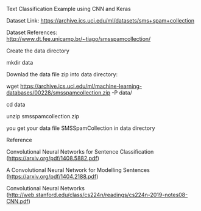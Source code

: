 Text Classification Example using CNN and Keras

Dataset Link: https://archive.ics.uci.edu/ml/datasets/sms+spam+collection

Dataset References: http://www.dt.fee.unicamp.br/~tiago/smsspamcollection/

Create the data directory 

mkdir data

Downlad the data file zip into data directory:

wget https://archive.ics.uci.edu/ml/machine-learning-databases/00228/smsspamcollection.zip -P data/

cd data

unzip smsspamcollection.zip 

you get your data file SMSSpamCollection in data directory

Reference

Convolutional Neural Networks for Sentence Classification (https://arxiv.org/pdf/1408.5882.pdf)

A Convolutional Neural Network for Modelling Sentences (https://arxiv.org/pdf/1404.2188.pdf)

Convolutional Neural Networks (http://web.stanford.edu/class/cs224n/readings/cs224n-2019-notes08-CNN.pdf)

